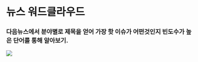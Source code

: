# 뉴스 워드클라우드

### 다음뉴스에서 분야별로 제목을 얻어 가장 핫 이슈가 어떤것인지 빈도수가 높은 단어를 통해 알아보기.

<img src="https://cdn.discordapp.com/attachments/533627742621663244/865923336231714886/unknown.png">
